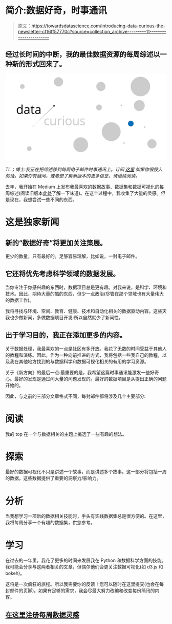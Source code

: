 # 简介:数据好奇，时事通讯

> 原文：<https://towardsdatascience.com/introducing-data-curious-the-newsletter-cf16ff57770c?source=collection_archive---------11----------------------->

## 经过长时间的中断，我的最佳数据资源的每周综述以一种新的形式回来了。

![](img/f7e4571be03da2145ede739c9fd16817.png)

*TL；博士:我正在把综述移到每周电子邮件时事通讯上。订阅* [*这里*](https://mailchi.mp/7029eac7f34a/data-curious-signup) *如果你很投入的话。如果你有疑问，或者想了解新版本的更多信息，请继续阅读。*

去年，我开始在 Medium 上发布我最喜欢的数据故事、数据集和数据可视化的每周综述(阅读旧版本[此处](/data-curious-02-11-2017-a-roundup-of-data-stories-datasets-and-visualizations-from-last-week-79de97ad6af1)了解一下味道)。在这个过程中，我收集了大量的灵感。但是现在，我想尝试一些不同的东西。

# 这是独家新闻

## 新的“数据好奇”将更加关注策展。

更少的数量，只有最好的。足够容易理解，比如说，一封电子邮件。

## 它还将优先考虑科学领域的数据发展。

当你专注于你感兴趣的东西时，数据项目总是更有趣。对我来说，是科学、环境和技术。因此，期待大量的酷的东西，但少一点政治(尽管在那个领域也有大量伟大的数据工作)。

我将寻找与环境、空间、教育、健康、技术和自动化相关的数据驱动内容。这些天我也少做新闻，多做数据项目开发:所以自然就少了新闻性。

## 出于学习目的，我正在添加更多的内容。

关于数据处理，我最喜欢的一点是社区有多开放。我花了无数的时间受益于其他人的教程和演练。因此，作为一种向前推进的方式，我将包括一些我自己的教程，以及我在其他地方找到的与数据科学和数据可视化相关的有用的学习资源。

关于《新方向》的最后一点:最重要的是，我希望这篇时事通讯能激发一些好奇心。最好的发现是通过问大量的问题发现的。最好的数据项目是从提出正确的问题开始的。

因此，与之前的三部分文章格式不同，每封邮件都将涉及几个主要部分:

# 阅读

我的 top 在一个与数据相关的主题上挑选了一些有趣的想法。

# 探索

最好的数据可视化不只是讲述一个故事，而是讲述多个故事。这一部分将包括一周的数据，这些数据提供了重要的洞察力/影响力。

# 分析

当我想学习一项新的数据相关技能时，手头有实践数据集总是很方便的。在这里，我将每周分享一个有趣的数据集，供您参考。

# 学习

在过去的一年里，我花了更多的时间来发展我在 Python 和数据科学方面的技能。我可能会分享与这两者相关的文章，但偶尔他们会更关注数据可视化(如 d3.js 和 bokeh)。

这将是一次疯狂的旅程。所以我需要你的反馈！您可以随时在这里提交(也会在每封邮件的页脚)。如果有足够的需求，我会尽最大努力改编和改变每份简讯的内容。

## [在这里注册每周数据灵感](https://mailchi.mp/7029eac7f34a/data-curious-signup)